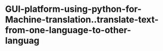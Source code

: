 # GUI-platform-using-python-for-Machine-translation..translate-text-from-one-language-to-other-languag
